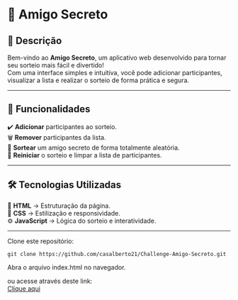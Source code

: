 # 🎉 Amigo Secreto  

## 📌 Descrição  

Bem-vindo ao **Amigo Secreto**, um aplicativo web desenvolvido para tornar seu sorteio mais fácil e divertido!  
Com uma interface simples e intuitiva, você pode adicionar participantes, visualizar a lista e realizar o sorteio de forma prática e segura.  

---

## 🚀 Funcionalidades  

✔️ **Adicionar** participantes ao sorteio.  
🗑️ **Remover** participantes da lista.  
🎲 **Sortear** um amigo secreto de forma totalmente aleatória.  
🔄 **Reiniciar** o sorteio e limpar a lista de participantes.  

---

## 🛠️ Tecnologias Utilizadas  

📌 **HTML** → Estruturação da página.  
🎨 **CSS** → Estilização e responsividade.  
⚙️ **JavaScript** → Lógica do sorteio e interatividade.  

---

Clone este repositório:

`git clone https://github.com/casalberto21/Challenge-Amigo-Secreto.git`


Abra o arquivo index.html no navegador.

ou acesse através deste link:  
<a href="https://amigo-secreto-challenge-ruddy.vercel.app" target="_blank">Clique aqui</a>
